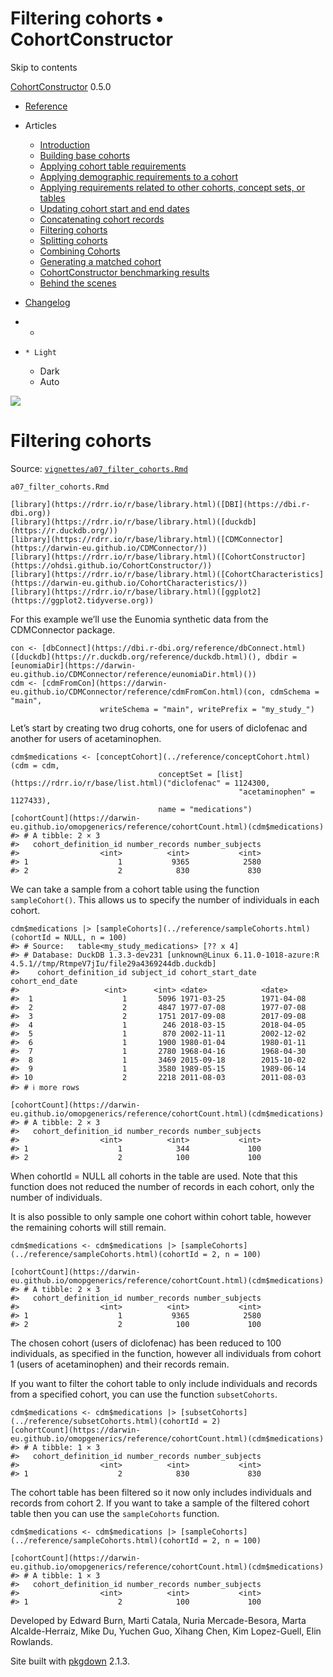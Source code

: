 # Filtering cohorts • CohortConstructor

Skip to contents

[CohortConstructor](../index.html) 0.5.0

  * [Reference](../reference/index.html)
  * Articles
    * [Introduction](../articles/a00_introduction.html)
    * [Building base cohorts](../articles/a01_building_base_cohorts.html)
    * [Applying cohort table requirements](../articles/a02_cohort_table_requirements.html)
    * [Applying demographic requirements to a cohort](../articles/a03_require_demographics.html)
    * [Applying requirements related to other cohorts, concept sets, or tables](../articles/a04_require_intersections.html)
    * [Updating cohort start and end dates](../articles/a05_update_cohort_start_end.html)
    * [Concatenating cohort records](../articles/a06_concatanate_cohorts.html)
    * [Filtering cohorts](../articles/a07_filter_cohorts.html)
    * [Splitting cohorts](../articles/a08_split_cohorts.html)
    * [Combining Cohorts](../articles/a09_combine_cohorts.html)
    * [Generating a matched cohort](../articles/a10_match_cohorts.html)
    * [CohortConstructor benchmarking results](../articles/a11_benchmark.html)
    * [Behind the scenes](../articles/a12_behind_the_scenes.html)
  * [Changelog](../news/index.html)


  *   * [](https://github.com/OHDSI/CohortConstructor/)
  *     * Light
    * Dark
    * Auto



![](../logo.png)

# Filtering cohorts

Source: [`vignettes/a07_filter_cohorts.Rmd`](https://github.com/OHDSI/CohortConstructor/blob/main/vignettes/a07_filter_cohorts.Rmd)

`a07_filter_cohorts.Rmd`
    
    
    [library](https://rdrr.io/r/base/library.html)([DBI](https://dbi.r-dbi.org))
    [library](https://rdrr.io/r/base/library.html)([duckdb](https://r.duckdb.org/))
    [library](https://rdrr.io/r/base/library.html)([CDMConnector](https://darwin-eu.github.io/CDMConnector/))
    [library](https://rdrr.io/r/base/library.html)([CohortConstructor](https://ohdsi.github.io/CohortConstructor/))
    [library](https://rdrr.io/r/base/library.html)([CohortCharacteristics](https://darwin-eu.github.io/CohortCharacteristics/))
    [library](https://rdrr.io/r/base/library.html)([ggplot2](https://ggplot2.tidyverse.org))

For this example we’ll use the Eunomia synthetic data from the CDMConnector package.
    
    
    con <- [dbConnect](https://dbi.r-dbi.org/reference/dbConnect.html)([duckdb](https://r.duckdb.org/reference/duckdb.html)(), dbdir = [eunomiaDir](https://darwin-eu.github.io/CDMConnector/reference/eunomiaDir.html)())
    cdm <- [cdmFromCon](https://darwin-eu.github.io/CDMConnector/reference/cdmFromCon.html)(con, cdmSchema = "main", 
                        writeSchema = "main", writePrefix = "my_study_")

Let’s start by creating two drug cohorts, one for users of diclofenac and another for users of acetaminophen.
    
    
    cdm$medications <- [conceptCohort](../reference/conceptCohort.html)(cdm = cdm, 
                                     conceptSet = [list](https://rdrr.io/r/base/list.html)("diclofenac" = 1124300,
                                                       "acetaminophen" = 1127433), 
                                     name = "medications")
    [cohortCount](https://darwin-eu.github.io/omopgenerics/reference/cohortCount.html)(cdm$medications)
    #> # A tibble: 2 × 3
    #>   cohort_definition_id number_records number_subjects
    #>                  <int>          <int>           <int>
    #> 1                    1           9365            2580
    #> 2                    2            830             830

We can take a sample from a cohort table using the function `sampleCohort()`. This allows us to specify the number of individuals in each cohort.
    
    
    cdm$medications |> [sampleCohorts](../reference/sampleCohorts.html)(cohortId = NULL, n = 100)
    #> # Source:   table<my_study_medications> [?? x 4]
    #> # Database: DuckDB 1.3.3-dev231 [unknown@Linux 6.11.0-1018-azure:R 4.5.1//tmp/RtmpeV7jIu/file29a4369244db.duckdb]
    #>    cohort_definition_id subject_id cohort_start_date cohort_end_date
    #>                   <int>      <int> <date>            <date>         
    #>  1                    1       5096 1971-03-25        1971-04-08     
    #>  2                    2       4847 1977-07-08        1977-07-08     
    #>  3                    2       1751 2017-09-08        2017-09-08     
    #>  4                    1        246 2018-03-15        2018-04-05     
    #>  5                    1        870 2002-11-11        2002-12-02     
    #>  6                    1       1900 1980-01-04        1980-01-11     
    #>  7                    1       2780 1968-04-16        1968-04-30     
    #>  8                    1       3469 2015-09-18        2015-10-02     
    #>  9                    1       3580 1989-05-15        1989-06-14     
    #> 10                    2       2218 2011-08-03        2011-08-03     
    #> # ℹ more rows
    
    [cohortCount](https://darwin-eu.github.io/omopgenerics/reference/cohortCount.html)(cdm$medications)
    #> # A tibble: 2 × 3
    #>   cohort_definition_id number_records number_subjects
    #>                  <int>          <int>           <int>
    #> 1                    1            344             100
    #> 2                    2            100             100

When cohortId = NULL all cohorts in the table are used. Note that this function does not reduced the number of records in each cohort, only the number of individuals.

It is also possible to only sample one cohort within cohort table, however the remaining cohorts will still remain.
    
    
    cdm$medications <- cdm$medications |> [sampleCohorts](../reference/sampleCohorts.html)(cohortId = 2, n = 100)
    
    [cohortCount](https://darwin-eu.github.io/omopgenerics/reference/cohortCount.html)(cdm$medications)
    #> # A tibble: 2 × 3
    #>   cohort_definition_id number_records number_subjects
    #>                  <int>          <int>           <int>
    #> 1                    1           9365            2580
    #> 2                    2            100             100

The chosen cohort (users of diclofenac) has been reduced to 100 individuals, as specified in the function, however all individuals from cohort 1 (users of acetaminophen) and their records remain.

If you want to filter the cohort table to only include individuals and records from a specified cohort, you can use the function `subsetCohorts`.
    
    
    cdm$medications <- cdm$medications |> [subsetCohorts](../reference/subsetCohorts.html)(cohortId = 2)
    [cohortCount](https://darwin-eu.github.io/omopgenerics/reference/cohortCount.html)(cdm$medications)
    #> # A tibble: 1 × 3
    #>   cohort_definition_id number_records number_subjects
    #>                  <int>          <int>           <int>
    #> 1                    2            830             830

The cohort table has been filtered so it now only includes individuals and records from cohort 2. If you want to take a sample of the filtered cohort table then you can use the `sampleCohorts` function.
    
    
    cdm$medications <- cdm$medications |> [sampleCohorts](../reference/sampleCohorts.html)(cohortId = 2, n = 100)
    
    [cohortCount](https://darwin-eu.github.io/omopgenerics/reference/cohortCount.html)(cdm$medications)
    #> # A tibble: 1 × 3
    #>   cohort_definition_id number_records number_subjects
    #>                  <int>          <int>           <int>
    #> 1                    2            100             100

Developed by Edward Burn, Marti Catala, Nuria Mercade-Besora, Marta Alcalde-Herraiz, Mike Du, Yuchen Guo, Xihang Chen, Kim Lopez-Guell, Elin Rowlands.

Site built with [pkgdown](https://pkgdown.r-lib.org/) 2.1.3.
